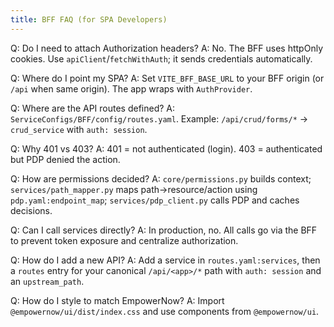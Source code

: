 ```yaml
---
title: BFF FAQ (for SPA Developers)
---
```


Q: Do I need to attach Authorization headers?
A: No. The BFF uses httpOnly cookies. Use `apiClient`/`fetchWithAuth`; it sends credentials automatically.

Q: Where do I point my SPA?
A: Set `VITE_BFF_BASE_URL` to your BFF origin (or `/api` when same origin). The app wraps with `AuthProvider`.

Q: Where are the API routes defined?
A: `ServiceConfigs/BFF/config/routes.yaml`. Example: `/api/crud/forms/*` → `crud_service` with `auth: session`.

Q: Why 401 vs 403?
A: 401 = not authenticated (login). 403 = authenticated but PDP denied the action.

Q: How are permissions decided?
A: `core/permissions.py` builds context; `services/path_mapper.py` maps path→resource/action using `pdp.yaml:endpoint_map`; `services/pdp_client.py` calls PDP and caches decisions.

Q: Can I call services directly?
A: In production, no. All calls go via the BFF to prevent token exposure and centralize authorization.

Q: How do I add a new API?
A: Add a service in `routes.yaml:services`, then a `routes` entry for your canonical `/api/<app>/*` path with `auth: session` and an `upstream_path`.

Q: How do I style to match EmpowerNow?
A: Import `@empowernow/ui/dist/index.css` and use components from `@empowernow/ui`.


